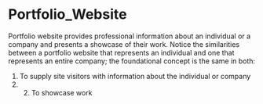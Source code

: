 # Portfolio_Website
Portfolio website provides professional information about an individual or a company and presents a showcase of their work. Notice the similarities between a portfolio website that represents an individual and one that represents an entire company; the foundational concept is the same in both:  
1. To supply site visitors with information about the individual or company 
2. 2. To showcase work

